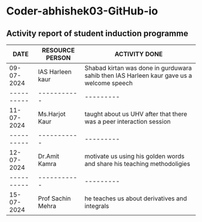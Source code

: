 # Coder-abhishek03-GitHub-io
## Activity report of student induction programme 
| DATE | RESOURCE PERSON | ACTIVITY DONE |
| ---------- | ----------- | --------- | 
| 09-07-2024 | IAS Harleen kaur |Shabad kirtan was done in gurduwara sahib then IAS Harleen kaur gave us a welcome speech |
| ---------- | ----------- | --------- | 
| 11-07-2024 | Ms.Harjot Kaur | taught about us UHV after that there was a peer interaction session |
| ---------- | -----------| --------- | 
| 12-07-2024 | Dr.Amit Kamra | motivate us using his golden words and share his teaching methodoligies|
| ---------- | ----------- | --------- |  
| 15-07-2024 | Prof Sachin Mehra |he teaches us about derivatives and integrals |

